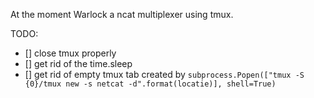 At the moment Warlock a ncat multiplexer using tmux.

TODO:
- [] close tmux properly
- [] get rid of the time.sleep
- [] get rid of empty tmux tab created by 
`subprocess.Popen(["tmux -S {0}/tmux new -s netcat -d".format(locatie)], shell=True)`
